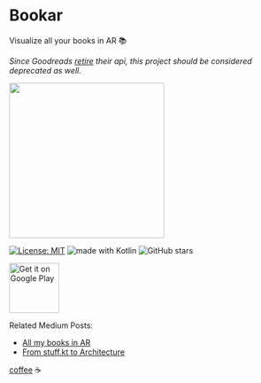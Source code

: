 # Bookar
Visualize all your books in AR 📚 

*Since Goodreads [retire](https://www.goodreads.com/api) their api, this project should be considered deprecated as well.*

<img src="https://miro.medium.com/v2/resize:fit:722/format:webp/1*DBrwC_dODLOc_-6rFFZlZw.png" height="280">

[![License: MIT](https://img.shields.io/badge/License-MIT-yellow.svg)](https://opensource.org/licenses/MIT)
<img src="https://img.shields.io/badge/made%20with-kotlin-blue.svg" alt="made with Kotlin">
![GitHub stars](https://img.shields.io/github/stars/intmainreturn00/Bookar.svg?style=social)

<a href="https://play.google.com/store/apps/details?id=com.intmainreturn00.bookar" target="_blank">
<img src="https://play.google.com/intl/en_us/badges/images/generic/en-play-badge.png" alt="Get it on Google Play" height="90"/></a>

Related Medium Posts:

* [All my books in AR](https://medium.com/@intmainreturn00/all-my-books-in-ar-c4d740a3ecbb)
* [From stuff.kt to Architecture](https://medium.com/@intmainreturn00/from-stuff-kt-to-architecture-905426799dae)

[coffee](http://ko-fi.com/intmainreturn00) ☕️
